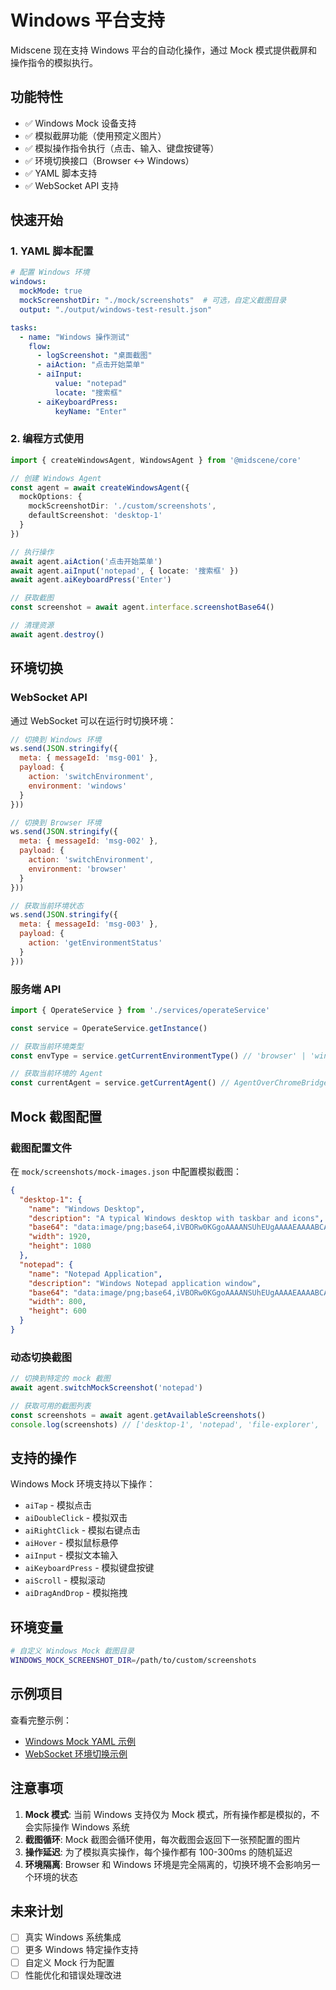 # Windows 平台支持

Midscene 现在支持 Windows 平台的自动化操作，通过 Mock 模式提供截屏和操作指令的模拟执行。

## 功能特性

- ✅ Windows Mock 设备支持
- ✅ 模拟截屏功能（使用预定义图片）
- ✅ 模拟操作指令执行（点击、输入、键盘按键等）
- ✅ 环境切换接口（Browser ↔ Windows）
- ✅ YAML 脚本支持
- ✅ WebSocket API 支持

## 快速开始

### 1. YAML 脚本配置

```yaml
# 配置 Windows 环境
windows:
  mockMode: true
  mockScreenshotDir: "./mock/screenshots"  # 可选，自定义截图目录
  output: "./output/windows-test-result.json"

tasks:
  - name: "Windows 操作测试"
    flow:
      - logScreenshot: "桌面截图"
      - aiAction: "点击开始菜单"
      - aiInput: 
          value: "notepad"
          locate: "搜索框"
      - aiKeyboardPress:
          keyName: "Enter"
```

### 2. 编程方式使用

```typescript
import { createWindowsAgent, WindowsAgent } from '@midscene/core'

// 创建 Windows Agent
const agent = await createWindowsAgent({
  mockOptions: {
    mockScreenshotDir: './custom/screenshots',
    defaultScreenshot: 'desktop-1'
  }
})

// 执行操作
await agent.aiAction('点击开始菜单')
await agent.aiInput('notepad', { locate: '搜索框' })
await agent.aiKeyboardPress('Enter')

// 获取截图
const screenshot = await agent.interface.screenshotBase64()

// 清理资源
await agent.destroy()
```

## 环境切换

### WebSocket API

通过 WebSocket 可以在运行时切换环境：

```javascript
// 切换到 Windows 环境
ws.send(JSON.stringify({
  meta: { messageId: 'msg-001' },
  payload: {
    action: 'switchEnvironment',
    environment: 'windows'
  }
}))

// 切换到 Browser 环境
ws.send(JSON.stringify({
  meta: { messageId: 'msg-002' },
  payload: {
    action: 'switchEnvironment',
    environment: 'browser'
  }
}))

// 获取当前环境状态
ws.send(JSON.stringify({
  meta: { messageId: 'msg-003' },
  payload: {
    action: 'getEnvironmentStatus'
  }
}))
```

### 服务端 API

```typescript
import { OperateService } from './services/operateService'

const service = OperateService.getInstance()

// 获取当前环境类型
const envType = service.getCurrentEnvironmentType() // 'browser' | 'windows'

// 获取当前环境的 Agent
const currentAgent = service.getCurrentAgent() // AgentOverChromeBridge | WindowsAgent | null
```

## Mock 截图配置

### 截图配置文件

在 `mock/screenshots/mock-images.json` 中配置模拟截图：

```json
{
  "desktop-1": {
    "name": "Windows Desktop",
    "description": "A typical Windows desktop with taskbar and icons",
    "base64": "data:image/png;base64,iVBORw0KGgoAAAANSUhEUgAAAAEAAAABCAYAAAAfFcSJAAAADUlEQVR42mNk+M9QDwADhgGAWjR9awAAAABJRU5ErkJggg==",
    "width": 1920,
    "height": 1080
  },
  "notepad": {
    "name": "Notepad Application",
    "description": "Windows Notepad application window",
    "base64": "data:image/png;base64,iVBORw0KGgoAAAANSUhEUgAAAAEAAAABCAYAAAAfFcSJAAAADUlEQVR42mNk+M9QDwADhgGAWjR9awAAAABJRU5ErkJggg==",
    "width": 800,
    "height": 600
  }
}
```

### 动态切换截图

```typescript
// 切换到特定的 mock 截图
await agent.switchMockScreenshot('notepad')

// 获取可用的截图列表
const screenshots = await agent.getAvailableScreenshots()
console.log(screenshots) // ['desktop-1', 'notepad', 'file-explorer', 'calculator']
```

## 支持的操作

Windows Mock 环境支持以下操作：

- `aiTap` - 模拟点击
- `aiDoubleClick` - 模拟双击
- `aiRightClick` - 模拟右键点击
- `aiHover` - 模拟鼠标悬停
- `aiInput` - 模拟文本输入
- `aiKeyboardPress` - 模拟键盘按键
- `aiScroll` - 模拟滚动
- `aiDragAndDrop` - 模拟拖拽

## 环境变量

```bash
# 自定义 Windows Mock 截图目录
WINDOWS_MOCK_SCREENSHOT_DIR=/path/to/custom/screenshots
```

## 示例项目

查看完整示例：
- [Windows Mock YAML 示例](./packages/core/examples/windows-mock-example.yaml)
- [WebSocket 环境切换示例](./examples/environment-switching/)

## 注意事项

1. **Mock 模式**: 当前 Windows 支持仅为 Mock 模式，所有操作都是模拟的，不会实际操作 Windows 系统
2. **截图循环**: Mock 截图会循环使用，每次截图会返回下一张预配置的图片
3. **操作延迟**: 为了模拟真实操作，每个操作都有 100-300ms 的随机延迟
4. **环境隔离**: Browser 和 Windows 环境是完全隔离的，切换环境不会影响另一个环境的状态

## 未来计划

- [ ] 真实 Windows 系统集成
- [ ] 更多 Windows 特定操作支持
- [ ] 自定义 Mock 行为配置
- [ ] 性能优化和错误处理改进
